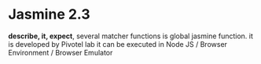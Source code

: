 # Jasmine 2.3


**describe, it, expect**, several matcher functions is global jasmine function.
it is developed by Pivotel lab
it can be executed in  Node JS / Browser Environment / Browser Emulator